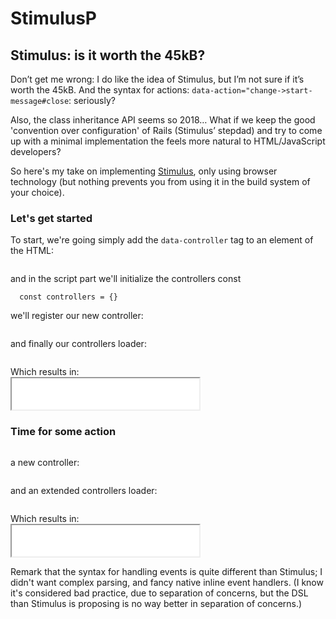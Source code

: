 # StimulusP

## Stimulus: is it worth the 45kB?

Don’t get me wrong: I do like the idea of Stimulus, but I’m not sure if it’s worth the 45kB. And the syntax for actions: `data-action="change->start-message#close`: seriously?

Also, the class inheritance API seems so 2018… What if we keep the good 'convention over configuration' of Rails (Stimulus’ stepdad) and try to come up with a minimal implementation the feels more natural to HTML/JavaScript developers?

So here's my take on implementing [Stimulus](https://stimulus.hotwire.dev/handbook/introduction), only using browser technology (but nothing prevents you from using it in the build system of your choice).

### Let's get started

To start, we're going simply add the `data-controller` tag to an element of the HTML:

```html loadFrom: ./html-samples/hello.html
```

and in the script part we'll initialize the controllers const
```
  const controllers = {}
```

we'll register our new controller:
```js loadFrom: ./controllers/simple.mjs
```

and finally our controllers loader:
```js loadFrom: ./controllersLoader.mjs
```

<p>
  Which results in: <br />
  <iframe width="300" height="50" src="./simple.html"></iframe>
</p>

### Time for some action

```html loadFrom: ./html-samples/hello.html
```

a new controller:
```js loadFrom: ./controllers/hello.mjs
```

and an extended controllers loader:
```js loadFrom: ./controllersLoaderWithEvents.mjs
```

<p>
  Which results in: <br />
  <iframe width="300" height="50" src="./hello.html"></iframe>
</p>

Remark that the syntax for handling events is quite different than Stimulus; 
I didn't want complex parsing, and fancy native inline event handlers.
(I know it's considered bad practice, due to separation of concerns, but the DSL than Stimulus is proposing is no way better in separation of concerns.)